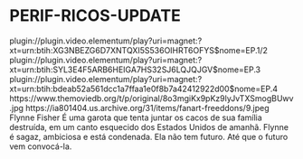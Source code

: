 # PERIF-RICOS-UPDATE

<item>
<title>[COLOR silver][B] PERIFÉRICOS 1º TEMPORADA [/COLOR][/B][COLOR yellow]  FULL HD  [B][/COLOR][/B]</title>
<link>plugin://plugin.video.elementum/play?uri=magnet:?xt=urn:btih:XG3NBEZG6D7XNTQXI5S536OIHRT6OFYS$nome=EP.1/2</link>
<link>plugin://plugin.video.elementum/play?uri=magnet:?xt=urn:btih:SYL3E4F5ARB6HEIGA7HS32SJ6LQJQJGV$nome=EP.3</link>
<link>plugin://plugin.video.elementum/play?uri=magnet:?xt=urn:btih:bdeab52a561dcc1a7ffaa1e0f8b7a42412922d00$nome=EP.4</link>
<thumbnail>https://www.themoviedb.org/t/p/original/8o3mgiKx9pKz9lyJvTXSmogBUwv.jpg</thumbnail>
<fanart>https://ia801404.us.archive.org/31/items/fanart-freeddons/9.jpeg</fanart>
<info>Flynne Fisher É uma garota que tenta juntar os cacos de sua família destruída, em um canto esquecido dos Estados Unidos de amanhã. Flynne é sagaz, ambiciosa e está condenada. Ela não tem futuro. Até que o futuro vem convocá-la.</info>
</item>
